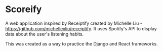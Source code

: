 
# Scoreify

A web application inspired by Receiptify created by Michelle Liu - https://github.com/michellexliu/receiptify. It uses Spotify's API to display data about the user's listening habits. 

This was created as a way to practice the Django and React frameworks.
